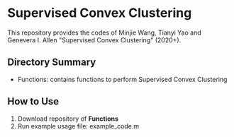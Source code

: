 # Supervised Convex Clustering

This repository provides the codes of Minjie Wang, Tianyi Yao and Genevera I. Allen "Supervised Convex Clustering" (2020+).

## Directory Summary

- Functions: contains functions to perform Supervised Convex Clustering

<!--- - Case Study: contains files to run the case study from the Supervised Convex Clustering paper --->


## How to Use
1. Download repository of **Functions**
2. Run example usage file: example_code.m
